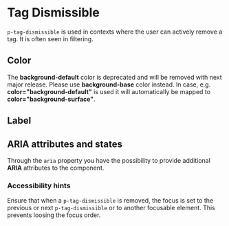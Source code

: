 # Tag Dismissible

`p-tag-dismissible` is used in contexts where the user can actively remove a tag. It is often seen in filtering.

<TableOfContents></TableOfContents>

## Color

<Notification heading="Important note" state="error">
  The <b>background-default</b> color is deprecated and will be removed with next major release. Please use
  <b>background-base</b> color instead. In case, e.g. <b>color="background-default"</b> is used it will automatically be
  mapped to <b>color="background-surface"</b>.
</Notification>

<Playground :markup="colorMarkup" :config="{ ...config, backgroundColor }">
  <SelectOptions v-model="backgroundColor" :values="backgroundColors" name="backgroundColor"></SelectOptions>
</Playground>

## Label

<Playground :markup="label" :config="config"></Playground>

## ARIA attributes and states

Through the `aria` property you have the possibility to provide additional **ARIA** attributes to the component.
<Playground :markup="accessibility" :config="config"></Playground>

### <A11yIcon></A11yIcon> Accessibility hints

Ensure that when a `p-tag-dismissible` is removed, the focus is set to the previous or next `p-tag-dismissible` or to
another focusable element. This prevents loosing the focus order.

<script lang="ts">
import Vue from 'vue';
import Component from 'vue-class-component'; 
import { TAG_DISMISSIBLE_COLORS } from './tag-dismissible-utils';
import { GRADIENT_COLORS } from '../scroller/scroller-utils'; 

@Component
export default class Code extends Vue {
  config = { themeable: true, spacing: 'inline' };

  backgroundColor = 'background-base';
  backgroundColors = GRADIENT_COLORS;

  get colorMarkup(){
    return TAG_DISMISSIBLE_COLORS.map((color) => `<p-tag-dismissible color="${color}">Color ${color}</p-tag-dismissible>`).join('\n');
  };

  label = `<p-tag-dismissible label="Some label">Some content</p-tag-dismissible>`;

  accessibility = `<p-tag-dismissible label="Cars" aria="{ 'aria-label': 'Remove filter used cars' }">Used cars</p-tag-dismissible>`
}
</script>
